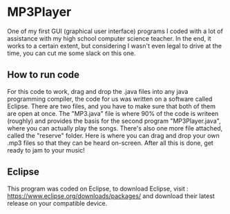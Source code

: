 # MP3Player
One of my first GUI (graphical user interface) programs I coded with a lot of assistance with my high school computer science teacher. In the end, it works to a certain extent, but considering I wasn't even legal to drive at the time, you can cut me some slack on this one.

## How to run code
For this code to work, drag and drop the .java files into any java programming compiler, the code for us was written on a software called Eclipse. There are two 
files, and you have to make sure that both of them are open at once. The "MP3.java" file is where 90% of the code is writeen (roughly) and provides the basis
for the second program "MP3Player.java", where you can actually play the songs. There's also one more file attached, called the "reserve" folder. Here is where 
you can drag and drop your own .mp3 files so that they can be heard on-screen. After all this is done, get ready to jam to your music!


## Eclipse
This program was coded on Eclipse, to download Eclipse, visit : https://www.eclipse.org/downloads/packages/ and download their latest release on your compatible device.

